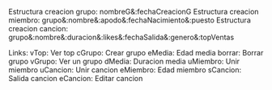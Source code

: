 Estructura creacion grupo: nombreG&:fechaCreacionG
Estructura creacion miembro: grupo&:nombre&:apodo&:fechaNacimiento&:puesto
Estructura creacion cancion: grupo&:nombre&:duracion&:likes&:fechaSalida&:genero&:topVentas

Links:
    vTop: Ver top
    cGrupo: Crear grupo
    eMedia: Edad media
    borrar: Borrar grupo
    vGrupo: Ver un grupo
    dMedia: Duracion media
    uMiembro: Unir miembro
    uCancion: Unir cancion
    eMiembro: Edad miembro
    sCancion: Salida cancion
    eCancion: Editar cancion